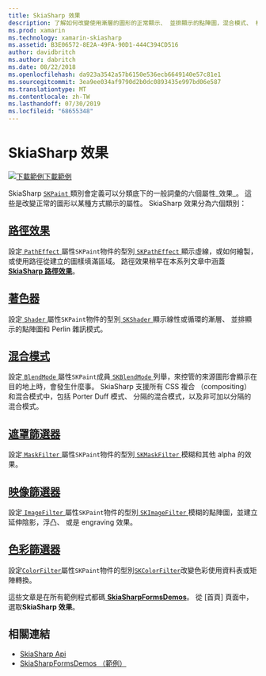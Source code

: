 ```yaml
---
title: SkiaSharp 效果
description: 了解如何改變使用漸層的圖形的正常顯示、 並排顯示的點陣圖，混合模式、 模糊和其他效果。
ms.prod: xamarin
ms.technology: xamarin-skiasharp
ms.assetid: B3E06572-8E2A-49FA-90D1-444C394CD516
author: davidbritch
ms.author: dabritch
ms.date: 08/22/2018
ms.openlocfilehash: da923a3542a57b6150e536ecb6649140e57c81e1
ms.sourcegitcommit: 3ea9ee034af9790d2b0dc0893435e997bd06e587
ms.translationtype: MT
ms.contentlocale: zh-TW
ms.lasthandoff: 07/30/2019
ms.locfileid: "68655348"
---
```

# <a name="skiasharp-effects"></a>SkiaSharp 效果

[![下載範例](~/media/shared/download.png)下載範例](https://docs.microsoft.com/samples/xamarin/xamarin-forms-samples/skiasharpforms-demos)

SkiaSharp [ `SKPaint` ](xref:SkiaSharp.SKPaint)類別會定義可以分類底下的一般詞彙的六個屬性_效果_。 這些是改變正常的圖形以某種方式顯示的屬性。 SkiaSharp 效果分為六個類別：

## <a name="path-effectscurveseffectsmd"></a>[路徑效果](../curves/effects.md)

設定[ `PathEffect` ](xref:SkiaSharp.SKPaint.PathEffect)屬性`SKPaint`物件的型別[ `SKPathEffect` ](xref:SkiaSharp.SKPathEffect)顯示虛線，或如何繪製，或使用路徑從建立的圖樣填滿區域。 路徑效果稍早在本系列文章中涵蓋[ **SkiaSharp 路徑效果**](../curves/effects.md)。

## <a name="shadersshadersindexmd"></a>[著色器](shaders/index.md)

設定[ `Shader` ](xref:SkiaSharp.SKPaint.Shader)屬性`SKPaint`物件的型別[ `SKShader` ](xref:SkiaSharp.SKShader)顯示線性或循環的漸層、 並排顯示的點陣圖和 Perlin 雜訊模式。

## <a name="blend-modesblend-modesindexmd"></a>[混合模式](blend-modes/index.md)

設定[ `BlendMode` ](xref:SkiaSharp.SKPaint.BlendMode)屬性`SKPaint`成員[ `SKBlendMode` ](xref:SkiaSharp.SKBlendMode)列舉，來控管的來源圖形會顯示在目的地上時，會發生什麼事。 SkiaSharp 支援所有 CSS 複合 （compositing） 和混合模式中，包括 Porter Duff 模式、 分隔的混合模式，以及非可加以分隔的混合模式。

## <a name="mask-filtersmask-filtersmd"></a>[遮罩篩選器](mask-filters.md)

設定[ `MaskFilter` ](xref:SkiaSharp.SKPaint.MaskFilter)屬性`SKPaint`物件的型別[ `SKMaskFilter` ](xref:SkiaSharp.SKMaskFilter)模糊和其他 alpha 的效果。

## <a name="image-filtersimage-filtersmd"></a>[映像篩選器](image-filters.md)

設定[ `ImageFilter` ](xref:SkiaSharp.SKPaint.ImageFilter)屬性`SKPaint`物件的型別[ `SKImageFilter` ](xref:SkiaSharp.SKImageFilter)模糊的點陣圖，並建立延伸陰影，浮凸、 或是 engraving 效果。

## <a name="color-filterscolor-filtersmd"></a>[色彩篩選器](color-filters.md)

設定[`ColorFilter`](xref:SkiaSharp.SKPaint.ColorFilter)屬性`SKPaint`物件的型別[`SKColorFilter`](xref:SkiaSharp.SKColorFilter)改變色彩使用資料表或矩陣轉換。

這些文章是在所有範例程式都碼[ **SkiaSharpFormsDemos**](https://docs.microsoft.com/samples/xamarin/xamarin-forms-samples/skiasharpforms-demos)。 從 [首頁] 頁面中，選取**SkiaSharp 效果**。

## <a name="related-links"></a>相關連結

- [SkiaSharp Api](https://docs.microsoft.com/dotnet/api/skiasharp)
- [SkiaSharpFormsDemos （範例）](https://docs.microsoft.com/samples/xamarin/xamarin-forms-samples/skiasharpforms-demos)
